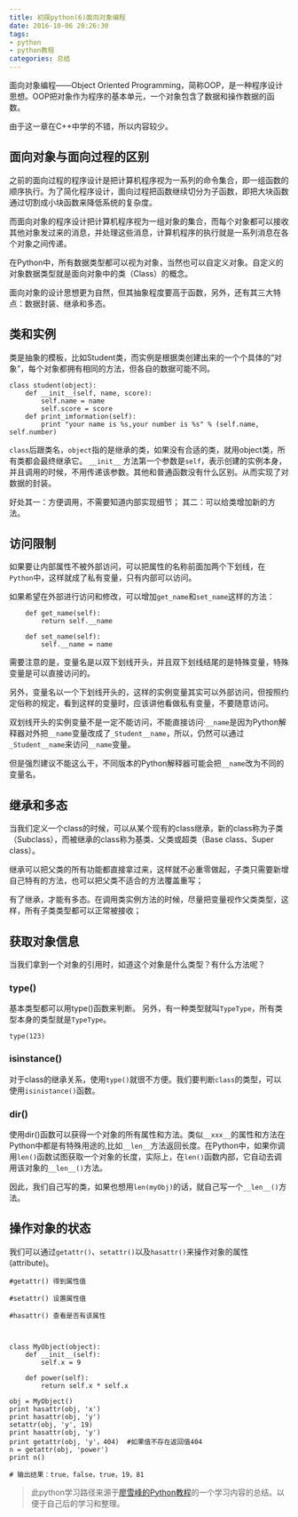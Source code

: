 ```yaml
---
title: 初探python(6)面向对象编程
date: 2016-10-06 20:26:30
tags: 
- python
- python教程
categories: 总结
---
```



面向对象编程——Object Oriented Programming，简称OOP，是一种程序设计思想。OOP把对象作为程序的基本单元，一个对象包含了数据和操作数据的函数。

由于这一章在C++中学的不错，所以内容较少。
<!-- more -->
## 面向对象与面向过程的区别
之前的面向过程的程序设计是把计算机程序视为一系列的命令集合，即一组函数的顺序执行。为了简化程序设计，面向过程把函数继续切分为子函数，即把大块函数通过切割成小块函数来降低系统的复杂度。

而面向对象的程序设计把计算机程序视为一组对象的集合，而每个对象都可以接收其他对象发过来的消息，并处理这些消息，计算机程序的执行就是一系列消息在各个对象之间传递。

在Python中，所有数据类型都可以视为对象，当然也可以自定义对象。自定义的对象数据类型就是面向对象中的类（Class）的概念。

面向对象的设计思想更为自然，但其抽象程度要高于函数，另外，还有其三大特点：数据封装、继承和多态。

## 类和实例

类是抽象的模板，比如Student类，而实例是根据类创建出来的一个个具体的“对象”，每个对象都拥有相同的方法，但各自的数据可能不同。

```
class student(object):
    def __init__(self, name, score):
        self.name = name
        self.score = score
    def print_imformation(self):
        print "your name is %s,your number is %s" % (self.name, self.number)

```
`class`后跟类名，`object`指的是继承的类，如果没有合适的类，就用object类，所有类都会最终继承它。
`__init__` 方法第一个参数是`self`，表示创建的实例本身，并且调用的时候，不用传递该参数。其他和普通函数没有什么区别。从而实现了对数据的封装。

好处其一：方便调用，不需要知道内部实现细节；
其二：可以给类增加新的方法。

## 访问限制

如果要让内部属性不被外部访问，可以把属性的名称前面加两个下划线，在`Python`中，这样就成了私有变量，只有内部可以访问。

如果希望在外部进行访问和修改，可以增加`get_name`和`set_name`这样的方法：
```
    def get_name(self):
        return self.__name

    def set_name(self):
        self.__name = name

```
需要注意的是，变量名是以双下划线开头，并且双下划线结尾的是特殊变量，特殊变量是可以直接访问的。

另外，变量名以一个下划线开头的，这样的实例变量其实可以外部访问，但按照约定俗称的规定，看到这样的变量时，应该讲他看做私有变量，不要随意访问。

双划线开头的实例变量不是一定不能访问，不能直接访问·`__name`是因为Python解释器对外把`__name`变量改成了`_Student__name`，所以，仍然可以通过`_Student__name`来访问`__name`变量。

但是强烈建议不能这么干，不同版本的Python解释器可能会把`__name`改为不同的变量名。

## 继承和多态

当我们定义一个class的时候，可以从某个现有的class继承，新的class称为子类（Subclass），而被继承的class称为基类、父类或超类（Base class、Super class）。

继承可以把父类的所有功能都直接拿过来，这样就不必重零做起，子类只需要新增自己特有的方法，也可以把父类不适合的方法覆盖重写；

有了继承，才能有多态。在调用类实例方法的时候，尽量把变量视作父类类型，这样，所有子类类型都可以正常被接收；

## 获取对象信息

当我们拿到一个对象的引用时，如道这个对象是什么类型？有什么方法呢？

### type()
基本类型都可以用type()函数来判断。
另外，有一种类型就叫`TypeType`，所有类型本身的类型就是`TypeType`。

```
type(123)
```
### isinstance()

对于class的继承关系，使用`type()`就很不方便。我们要判断`class`的类型，可以使用`isinistance()`函数。

### dir()
使用dir()函数可以获得一个对象的所有属性和方法。类似`__xxx__`的属性和方法在Python中都是有特殊用途的,比如`__len__`方法返回长度。在Python中，如果你调用`len()`函数试图获取一个对象的长度，实际上，在`len()`函数内部，它自动去调用该对象的`__len__()`方法。

因此，我们自己写的类，如果也想用`len(myObj)`的话，就自己写一个`__len__()`方法。

## 操作对象的状态

我们可以通过`getattr()`、`setattr()`以及`hasattr()`来操作对象的属性(attribute)。

```
#getattr() 得到属性值

#setattr() 设置属性值

#hasattr() 查看是否有该属性



class MyObject(object):
    def __init__(self):
        self.x = 9

    def power(self):
        return self.x * self.x

obj = MyObject()
print hasattr(obj, 'x')
print hasattr(obj, 'y')
setattr(obj, 'y', 19)
print hasattr(obj, 'y')
print getattr(obj, 'y'，404)  #如果值不存在返回值404
n = getattr(obj, 'power')
print n()

# 输出结果：true，false，true，19，81

```

>此python学习路径来源于[廖雪峰的Python教程](http://www.liaoxuefeng.com/wiki/001374738125095c955c1e6d8bb493182103fac9270762a000)的一个学习内容的总结。以便于自己后的学习和整理。